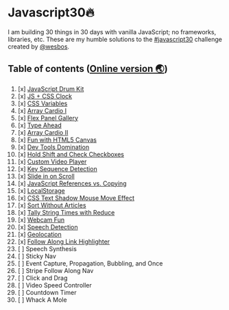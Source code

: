 # Javascript30🔥

I am building 30 things in 30 days with vanilla JavaScript; no frameworks, libraries, etc. These are my humble solutions to the [#javascript30](https://javascript30.com) challenge created by [@wesbos](https://github.com/wesbos).

## Table of contents ([Online version 🌏](https://pouyio.github.io/javascript30))

1. [x] [JavaScript Drum Kit](https://pouyio.github.io/javascript30/01-drum-kit)
2. [x] [JS + CSS Clock](https://pouyio.github.io/javascript30/02-clock)
3. [x] [CSS Variables](https://pouyio.github.io/javascript30/03-css-variables)
4. [x] [Array Cardio I](https://pouyio.github.io/javascript30/04-array-cardio-i)
5. [x] [Flex Panel Gallery](https://pouyio.github.io/javascript30/05-flex-panel-image-gallery)
6. [x] [Type Ahead](https://pouyio.github.io/javascript30/06-type-ahead)
7. [x] [Array Cardio II](https://pouyio.github.io/javascript30/07-array-cardio-ii)
8. [x] [Fun with HTML5 Canvas](https://pouyio.github.io/javascript30/08-fun-with-HTML5-canvas)
9. [x] [Dev Tools Domination](https://pouyio.github.io/javascript30/09-must-know-dev-tool-tips)
10. [x] [Hold Shift and Check Checkboxes](https://pouyio.github.io/javascript30/10-hold-shift-and-check-checkboxes)
11. [x] [Custom Video Player](https://pouyio.github.io/javascript30/11-custom-html5-video-player)
12. [x] [Key Sequence Detection](https://pouyio.github.io/javascript30/12-key-sequence-detection)
13. [x] [Slide in on Scroll](https://pouyio.github.io/javascript30/13-slide-in-on-scroll)
14. [x] [JavaScript References vs. Copying](https://pouyio.github.io/javascript30/14-reference-copying)
15. [x] [LocalStorage](https://pouyio.github.io/javascript30/15-localStorage)
16. [x] [CSS Text Shadow Mouse Move Effect](https://pouyio.github.io/javascript30/16-text-shadow)
17. [x] [Sort Without Articles](https://pouyio.github.io/javascript30/17-sorting-without-articles)
18. [x] [Tally String Times with Reduce](https://pouyio.github.io/javascript30/18-tally-strings)
19. [x] [Webcam Fun](https://pouyio.github.io/javascript30/19-webcam-fun)
20. [x] [Speech Detection](https://pouyio.github.io/javascript30/20-speech-detection)
21. [x] [Geolocation](https://pouyio.github.io/javascript30/21-geolocation)
22. [x] [Follow Along Link Highlighter](https://pouyio.github.io/javascript30/22-follow-along-link-highlighter)
23. [ ] Speech Synthesis
24. [ ] Sticky Nav
25. [ ] Event Capture, Propagation, Bubbling, and Once
26. [ ] Stripe Follow Along Nav
27. [ ] Click and Drag
28. [ ] Video Speed Controller
29. [ ] Countdown Timer
30. [ ] Whack A Mole
